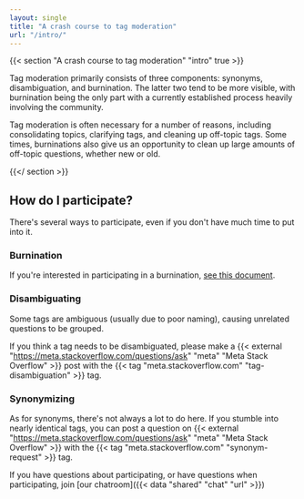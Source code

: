 ```yaml
---
layout: single
title: "A crash course to tag moderation"
url: "/intro/"
---
```


{{< section "A crash course to tag moderation" "intro" true >}}

Tag moderation primarily consists of three components: synonyms, disambiguation, and burnination. The latter two tend to be more visible, with burnination being the only part with a currently established process heavily involving the community.

Tag moderation is often necessary for a number of reasons, including consolidating topics, clarifying tags, and cleaning up off-topic tags. Some times, burninations also give us an opportunity to clean up large amounts of off-topic questions, whether new or old.

{{</ section >}}

## How do I participate?

There's several ways to participate, even if you don't have much time to put into it.

### Burnination

If you're interested in participating in a burnination, [see this document](burnination.html).

### Disambiguating

Some tags are ambiguous (usually due to poor naming), causing unrelated questions to be grouped.

If you think a tag needs to be disambiguated, please make a {{< external "https://meta.stackoverflow.com/questions/ask" "meta" "Meta Stack Overflow" >}} post with the {{< tag "meta.stackoverflow.com" "tag-disambiguation" >}} tag.

### Synonymizing

As for synonyms, there's not always a lot to do here. If you stumble into nearly identical tags, you can post a question on {{< external "https://meta.stackoverflow.com/questions/ask" "meta" "Meta Stack Overflow" >}} with the {{< tag "meta.stackoverflow.com" "synonym-request" >}} tag.

If you have questions about participating, or have questions when participating, join [our chatroom]({{< data "shared" "chat" "url" >}})
